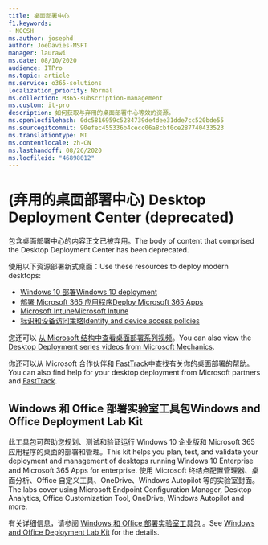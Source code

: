 ```yaml
---
title: 桌面部署中心
f1.keywords:
- NOCSH
ms.author: josephd
author: JoeDavies-MSFT
manager: laurawi
ms.date: 08/10/2020
audience: ITPro
ms.topic: article
ms.service: o365-solutions
localization_priority: Normal
ms.collection: M365-subscription-management
ms.custom: it-pro
description: 如何获取与弃用的桌面部署中心等效的资源。
ms.openlocfilehash: 0dc5816959c5284739de4dee31dde7cc520bde55
ms.sourcegitcommit: 90efec455336b4cecc06a8cbf0ce287740433523
ms.translationtype: MT
ms.contentlocale: zh-CN
ms.lasthandoff: 08/26/2020
ms.locfileid: "46898012"
---
```

# <a name="desktop-deployment-center-deprecated"></a><span data-ttu-id="82c01-103"> (弃用的桌面部署中心) </span><span class="sxs-lookup"><span data-stu-id="82c01-103">Desktop Deployment Center (deprecated)</span></span>

<span data-ttu-id="82c01-104">包含桌面部署中心的内容正文已被弃用。</span><span class="sxs-lookup"><span data-stu-id="82c01-104">The body of content that comprised the Desktop Deployment Center has been deprecated.</span></span> 

<span data-ttu-id="82c01-105">使用以下资源部署新式桌面：</span><span class="sxs-lookup"><span data-stu-id="82c01-105">Use these resources to deploy modern desktops:</span></span>

- [<span data-ttu-id="82c01-106">Windows 10 部署</span><span class="sxs-lookup"><span data-stu-id="82c01-106">Windows 10 deployment</span></span>](https://docs.microsoft.com/windows/deployment/)
- [<span data-ttu-id="82c01-107">部署 Microsoft 365 应用程序</span><span class="sxs-lookup"><span data-stu-id="82c01-107">Deploy Microsoft 365 Apps</span></span>](https://docs.microsoft.com/deployoffice/deployment-guide-microsoft-365-apps)
- [<span data-ttu-id="82c01-108">Microsoft Intune</span><span class="sxs-lookup"><span data-stu-id="82c01-108">Microsoft Intune</span></span>](https://docs.microsoft.com/mem/intune/fundamentals/planning-guide)
- [<span data-ttu-id="82c01-109">标识和设备访问策略</span><span class="sxs-lookup"><span data-stu-id="82c01-109">Identity and device access policies</span></span>](microsoft-365-policies-configurations.md)

<span data-ttu-id="82c01-110">您还可以 [从 Microsoft 结构中查看桌面部署系列视频](https://www.aka.ms/watchhowtoshift)。</span><span class="sxs-lookup"><span data-stu-id="82c01-110">You can also view the [Desktop Deployment series videos from Microsoft Mechanics](https://www.aka.ms/watchhowtoshift).</span></span>

<span data-ttu-id="82c01-111">你还可以从 Microsoft 合作伙伴和 [FastTrack](https://www.microsoft.com/fasttrack/microsoft-365)中查找有关你的桌面部署的帮助。</span><span class="sxs-lookup"><span data-stu-id="82c01-111">You can also find help for your desktop deployment from Microsoft partners and [FastTrack](https://www.microsoft.com/fasttrack/microsoft-365).</span></span>

## <a name="windows-and-office-deployment-lab-kit"></a><span data-ttu-id="82c01-112">Windows 和 Office 部署实验室工具包</span><span class="sxs-lookup"><span data-stu-id="82c01-112">Windows and Office Deployment Lab Kit</span></span>

<span data-ttu-id="82c01-113">此工具包可帮助您规划、测试和验证运行 Windows 10 企业版和 Microsoft 365 应用程序的桌面的部署和管理。</span><span class="sxs-lookup"><span data-stu-id="82c01-113">This kit helps you plan, test, and validate your deployment and management of desktops running Windows 10 Enterprise and Microsoft 365 Apps for enterprise.</span></span> <span data-ttu-id="82c01-114">使用 Microsoft 终结点配置管理器、桌面分析、Office 自定义工具、OneDrive、Windows Autopilot 等的实验室封面。</span><span class="sxs-lookup"><span data-stu-id="82c01-114">The labs cover using Microsoft Endpoint Configuration Manager, Desktop Analytics, Office Customization Tool, OneDrive, Windows Autopilot and more.</span></span>

<span data-ttu-id="82c01-115">有关详细信息，请参阅 [Windows 和 Office 部署实验室工具包](modern-desktop-deployment-and-management-lab.md) 。</span><span class="sxs-lookup"><span data-stu-id="82c01-115">See [Windows and Office Deployment Lab Kit](modern-desktop-deployment-and-management-lab.md) for the details.</span></span>
